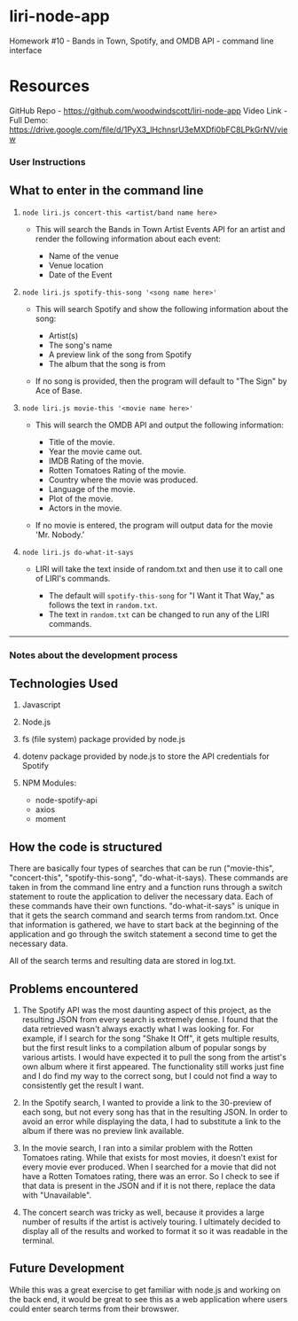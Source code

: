 # liri-node-app
Homework #10 - Bands in Town, Spotify, and OMDB API - command line interface

# Resources
GitHub Repo - https://github.com/woodwindscott/liri-node-app
Video Link - Full Demo: https://drive.google.com/file/d/1PyX3_lHchnsrU3eMXDfi0bFC8LPkGrNV/view

### User Instructions
## What to enter in the command line

1. `node liri.js concert-this <artist/band name here>`

   * This will search the Bands in Town Artist Events API for an artist and render the following information about each event:

     * Name of the venue
     * Venue location
     * Date of the Event

2. `node liri.js spotify-this-song '<song name here>'`

   * This will search Spotify and show the following information about the song:

     * Artist(s)
     * The song's name
     * A preview link of the song from Spotify
     * The album that the song is from

   * If no song is provided, then the program will default to "The Sign" by Ace of Base.

3. `node liri.js movie-this '<movie name here>'`

   * This will search the OMDB API and output the following information:

       * Title of the movie.
       * Year the movie came out.
       * IMDB Rating of the movie.
       * Rotten Tomatoes Rating of the movie.
       * Country where the movie was produced.
       * Language of the movie.
       * Plot of the movie.
       * Actors in the movie.

   * If no movie is entered, the program will output data for the movie 'Mr. Nobody.'

4. `node liri.js do-what-it-says`

   * LIRI will take the text inside of random.txt and then use it to call one of LIRI's commands.

     * The default will `spotify-this-song` for "I Want it That Way," as follows the text in `random.txt`.
     * The text in `random.txt` can be changed to run any of the LIRI commands.

*******************************************************

### Notes about the development process

## Technologies Used

1. Javascript
2. Node.js
3. fs (file system) package provided by node.js
4. dotenv package provided by node.js to store the API credentials for Spotify
5. NPM Modules:

    * node-spotify-api
    * axios
    * moment

## How the code is structured

There are basically four types of searches that can be run ("movie-this", "concert-this", "spotify-this-song", "do-what-it-says). These commands are taken in from the command line entry and a function runs through a switch statement to route the application to deliver the necessary data.  Each of these commands have their own functions.  "do-what-it-says" is unique in that it gets the search command and search terms from random.txt.  Once that information is gathered, we have to start back at the beginning of the application and go through the switch statement a second time to get the necessary data.

All of the search terms and resulting data are stored in log.txt.

## Problems encountered

1. The Spotify API was the most daunting aspect of this project, as the resulting JSON from every search is extremely dense.  I found that the data retrieved wasn't always exactly what I was looking for.  For example, if I search for the song "Shake It Off", it gets multiple results, but the first result links to a compilation album of popular songs by various artists.  I would have expected it to pull the song from the artist's own album where it first appeared.  The functionality still works just fine and I do find my way to the correct song, but I could not find a way to consistently get the result I want.

2. In the Spotify search, I wanted to provide a link to the 30-preview of each song, but not every song has that in the resulting JSON.  In order to avoid an error while displaying the data, I had to substitute a link to the album if there was no preview link available.

3. In the movie search, I ran into a similar problem with the Rotten Tomatoes rating.  While that exists for most movies, it doesn't exist for every movie ever produced.  When I searched for a movie that did not have a Rotten Tomatoes rating, there was an error.  So I check to see if that data is present in the JSON and if it is not there, replace the data with "Unavailable".

4. The concert search was tricky as well, because it provides a large number of results if the artist is actively touring.  I ultimately decided to display all of the results and worked to format it so it was readable in the terminal.

## Future Development

While this was a great exercise to get familiar with node.js and working on the back end, it would be great to see this as a web application where users could enter search terms from their browswer.